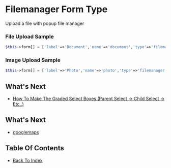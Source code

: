 # Filemanager Form Type
Upload a file with popup file manager

### File Upload Sample
```php
$this->form[] = ['label'=>'Document','name'=>'document','type'=>'filemanager','filemanager_type'=>'file'];
```

### Image Upload Sample
```php
$this->form[] = ['label'=>'Photo','name'=>'photo','type'=>'filemanager','filemanager_type'=>'image'];
```

## What's Next
- [How To Make The Graded Select Boxes (Parent Select -> Child Select -> Etc..)](./how-make-graded-select-box.md)

## What's Next
- [googlemaps](./form-googlemaps.md)

## Table Of Contents
- [Back To Index](./index.md)